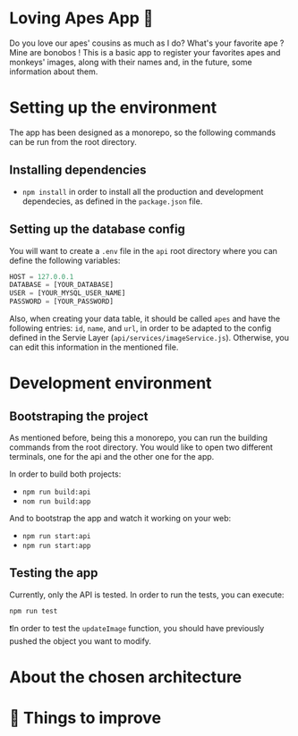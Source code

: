 # Loving Apes App 🙉

Do you love our apes' cousins as much as I do? What's your favorite ape ? Mine are bonobos !
This is a basic app to register your favorites apes and monkeys' images, along with their names and, in the future, some information about them.

# Setting up the environment

The app has been designed as a monorepo, so the following commands can be run from the root directory.

## Installing dependencies

* `npm install` in order to install all the production and development dependecies, as defined in the `package.json` file.

## Setting up the database config

You will want to create a `.env` file in the `api` root directory where you can define the following variables:

```javascript
HOST = 127.0.0.1
DATABASE = [YOUR_DATABASE]
USER = [YOUR_MYSQL_USER_NAME]
PASSWORD = [YOUR_PASSWORD]
```

Also, when creating your data table, it should be called `apes` and have the following entries: `id`, `name`, and `url`, in order to be adapted to the config defined in the Servie Layer (`api/services/imageService.js`). Otherwise, you can edit this information in the mentioned file.

# Development environment

## Bootstraping the project

As mentioned before, being this a monorepo, you can run the building commands from the root directory. You would like to open two different terminals, one for the api and the other one for the app.

In order to build both projects:

* `npm run build:api` 
* `nom run build:app`

And to bootstrap the app and watch it working on your web:

* `npm run start:api`
* `npm run start:app`

## Testing the app

Currently, only the API is tested. In order to run the tests, you can execute:

`npm run test`

❗️In order to test the `updateImage` function, you should have previously pushed the object you want to modify.

# About the chosen architecture

# 🚀 Things to improve
